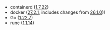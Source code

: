 - containerd ([1.7.22](https://github.com/containerd/containerd/releases/tag/v1.7.22))
- docker ([27.2.1](https://docs.docker.com/engine/release-notes/27/#2721), includes changes from [26.1.0](https://docs.docker.com/engine/release-notes/26.1/#2610)))
- Go ([1.22.7](https://go.dev/doc/devel/release#go1.22.7))
- runc ([1.1.14](https://github.com/opencontainers/runc/releases/tag/v1.1.14))
